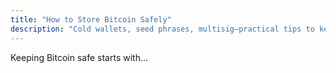 ```yaml
---
title: "How to Store Bitcoin Safely"
description: "Cold wallets, seed phrases, multisig—practical tips to keep BTC secure."
---
```

Keeping Bitcoin safe starts with...
